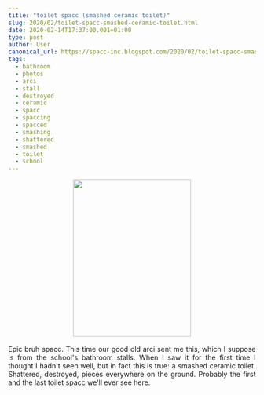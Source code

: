 ```yaml
---
title: "toilet spacc (smashed ceramic toilet)"
slug: 2020/02/toilet-spacc-smashed-ceramic-toilet.html
date: 2020-02-14T17:37:00.001+01:00
type: post
author: User
canonical_url: https://spacc-inc.blogspot.com/2020/02/toilet-spacc-smashed-ceramic-toilet.html
tags: 
  - bathroom
  - photos
  - arci
  - stall
  - destroyed
  - ceramic
  - spacc
  - spaccing
  - spacced
  - smashing
  - shattered
  - smashed
  - toilet
  - school
---
```


<div class="separator" style="clear: both; text-align: center;">
<a href="https://blogger.googleusercontent.com/img/b/R29vZ2xl/AVvXsEhiTwlxUzEcgEu5g94OrmQaeUvfR95leP-gGd81yml0YcGvvVl4W1CKwPMVm7ilKbAKpz91LsftFajVhIIRHHAwFDnGpNj6vkXO8Ym6yPmpIw8bPLptZ1Y8Ku7qLoHJt5mIrSklZrkTzoiy/s1600/photo_2020-02-14_17-27-24.jpg" style="margin-left: 1em; margin-right: 1em;"><img border="0" data-original-height="1024" data-original-width="768" height="320" src="https://blogger.googleusercontent.com/img/b/R29vZ2xl/AVvXsEhiTwlxUzEcgEu5g94OrmQaeUvfR95leP-gGd81yml0YcGvvVl4W1CKwPMVm7ilKbAKpz91LsftFajVhIIRHHAwFDnGpNj6vkXO8Ym6yPmpIw8bPLptZ1Y8Ku7qLoHJt5mIrSklZrkTzoiy/s320/photo_2020-02-14_17-27-24.jpg" width="240" /></a></div>
<br />
<div style="text-align: justify;">
<span face="Trebuchet MS, sans-serif">Epic bruh spacc. This time our good old arci sent me this, which I suppose is from the school's bathroom stalls. When I saw it for the first time I thought I hadn't seen well, but in fact this is true: a smashed ceramic toilet. Shattered, destroyed, pieces everywhere on the ground. Probably the first and the last toilet spacc we'll ever see here.</span></div>


